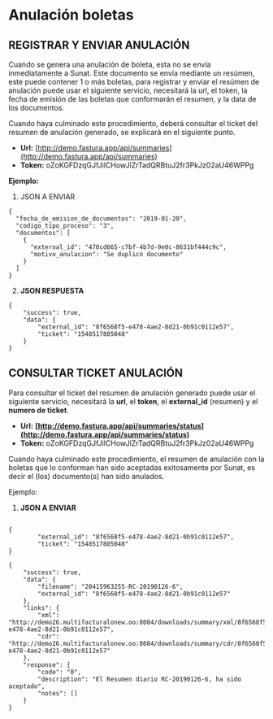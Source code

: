 # Anulación boletas

## REGISTRAR Y ENVIAR ANULACIÓN

Cuando se genera una anulación de boleta, esta no se envía inmediatamente a Sunat. Este documento se envía mediante un resúmen, este puede contener 1 o más boletas, para registrar y enviar el resúmen de anulación puede usar el siguiente servicio, necesitará la url, el token, la fecha de emisión de las boletas que conformarán el resumen, y la data de los documentos.

Cuando haya culminado este procedimiento, deberá consultar el ticket del resumen de anulación generado, se explicará en el siguiente punto.

- **Url:** [http://demo.fastura.app/api/summaries](http://demo.fastura.app/api/summaries)
- **Token:** oZoKGFDzqGJfJilCHowJlZrTadQRBtuJ2fr3PkJz02aU46WPPg

**Ejemplo:**

1. JSON A ENVIAR

```
{
  "fecha_de_emision_de_documentos": "2019-01-20",
  "codigo_tipo_proceso": "3",
  "documentos": [
    {
      "external_id": "470cd665-c7bf-4b7d-9e0c-8631bf444c9c",
      "motivo_anulacion": "Se duplicó documento"
    }
  ]
}
```

2. **JSON RESPUESTA**

```
{
    "success": true,
    "data": {
        "external_id": "8f6568f5-e478-4ae2-8d21-0b91c0112e57",
        "ticket": "1548517805048"
    }
}
```

## CONSULTAR TICKET ANULACIÓN

Para consultar el ticket del resumen de anulación generado puede usar el siguiente servicio, necesitará la **url**, el **token**, el **external_id** (resumen) y el **numero de ticket**.

- **Url:** **[http://demo.fastura.app/api/summaries/status](http://demo.fastura.app/api/summaries/status)**
- **Token:**
oZoKGFDzqGJfJilCHowJlZrTadQRBtuJ2fr3PkJz02aU46WPPg

Cuando haya culminado este procedimiento, el resumen de anulación con la boletas que lo conforman han sido aceptadas exitosamente por Sunat, es decir el (los) documento(s) han sido anulados.

Ejemplo:

1. **JSON A ENVIAR**

```

{
        "external_id": "8f6568f5-e478-4ae2-8d21-0b91c0112e57",
        "ticket": "1548517805048"
}

```

```
{
    "success": true,
    "data": {
        "filename": "20415963255-RC-20190126-6",
        "external_id": "8f6568f5-e478-4ae2-8d21-0b91c0112e57"
    },
    "links": {
        "xml": "http://demo26.multifacturalonew.oo:8084/downloads/summary/xml/8f6568f5-e478-4ae2-8d21-0b91c0112e57",
        "cdr": "http://demo26.multifacturalonew.oo:8084/downloads/summary/cdr/8f6568f5-e478-4ae2-8d21-0b91c0112e57"
    },
    "response": {
        "code": "0",
        "description": "El Resumen diario RC-20190126-6, ha sido aceptado",
        "notes": []
    }
}

```
